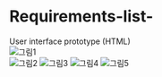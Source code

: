 # Requirements-list-
User interface prototype (HTML)<br>
![그림1](https://user-images.githubusercontent.com/83702560/224470376-328dd735-bec2-4d51-b9bb-a4a74d958852.png)<br>
![그림2](https://user-images.githubusercontent.com/83702560/224470413-285d5da9-8927-43a6-90f0-30441c629cfc.png)
![그림3](https://user-images.githubusercontent.com/83702560/224470415-46df21b4-ea37-40e2-b660-09e6cd6445ea.png)
![그림4](https://user-images.githubusercontent.com/83702560/224470416-d1c4b092-e168-4452-8b28-07ce44370da9.png)
![그림5](https://user-images.githubusercontent.com/83702560/224470417-64c544b7-846b-4348-9099-8ab0d078689e.png)
